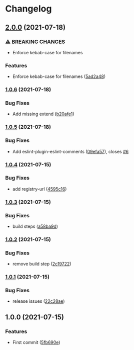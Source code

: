 # Changelog

## [2.0.0](https://www.github.com/indivorg/eslint-config/compare/v1.0.6...v2.0.0) (2021-07-18)

### ⚠ BREAKING CHANGES

- Enforce kebab-case for filenames

### Features

- Enforce kebab-case for filenames
  ([5ad2a48](https://www.github.com/indivorg/eslint-config/commit/5ad2a48142889a2a273bd6558a2d813fd40b4970))

### [1.0.6](https://www.github.com/indivorg/eslint-config/compare/v1.0.5...v1.0.6) (2021-07-18)

### Bug Fixes

- Add missing extend
  ([b20afe1](https://www.github.com/indivorg/eslint-config/commit/b20afe19976dadc962a319702098b585c34089d6))

### [1.0.5](https://www.github.com/indivorg/eslint-config/compare/v1.0.4...v1.0.5) (2021-07-18)

### Bug Fixes

- Add eslint-plugin-eslint-comments
  ([09efa57](https://www.github.com/indivorg/eslint-config/commit/09efa57fdaffc1f80aa9fb3cc4ffc91f9be93410)),
  closes [#6](https://www.github.com/indivorg/eslint-config/issues/6)

### [1.0.4](https://www.github.com/indivorg/eslint-config/compare/v1.0.3...v1.0.4) (2021-07-15)

### Bug Fixes

- add registry-url
  ([4595c16](https://www.github.com/indivorg/eslint-config/commit/4595c169ff3ec4191d94d226cd21951da7bca95d))

### [1.0.3](https://www.github.com/indivorg/eslint-config/compare/v1.0.2...v1.0.3) (2021-07-15)

### Bug Fixes

- build steps
  ([a58ba9d](https://www.github.com/indivorg/eslint-config/commit/a58ba9dc45d9e8836687e143719778048f6b7aa6))

### [1.0.2](https://www.github.com/indivorg/eslint-config/compare/v1.0.1...v1.0.2) (2021-07-15)

### Bug Fixes

- remove build step
  ([2c19722](https://www.github.com/indivorg/eslint-config/commit/2c19722edeef7d7b2cf094921eda36dc9e4e8ff1))

### [1.0.1](https://www.github.com/indivorg/eslint-config/compare/v1.0.0...v1.0.1) (2021-07-15)

### Bug Fixes

- release issues
  ([22c28ae](https://www.github.com/indivorg/eslint-config/commit/22c28aeed63bc856f6e07498c5bac20ae3c0c555))

## 1.0.0 (2021-07-15)

### Features

- First commit
  ([5fb690e](https://www.github.com/indivorg/eslint-config/commit/5fb690e6919153af3c0d8ee9ebef68cf8b527b8b))
